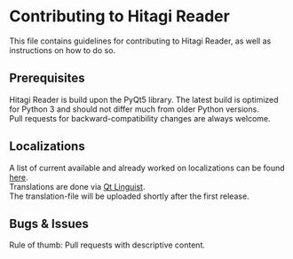 Contributing to Hitagi Reader
=============================
This file contains guidelines for contributing to Hitagi Reader, as well as instructions on how to do so.

## Prerequisites
Hitagi Reader is build upon the PyQt5 library.
The latest build is optimized for Python 3 and should not differ much from older Python versions.                          
Pull requests for backward-compatibility changes are always welcome.

## Localizations
A list of current available and already worked on localizations can be found [here](https://github.com/gimu/hitagi-reader/wiki/Localization).                               
Translations are done via [Qt Linguist](http://pyqt.sourceforge.net/Docs/PyQt5/i18n.html).                                        
The translation-file will be uploaded shortly after the first release.

## Bugs & Issues
Rule of thumb: Pull requests with descriptive content.